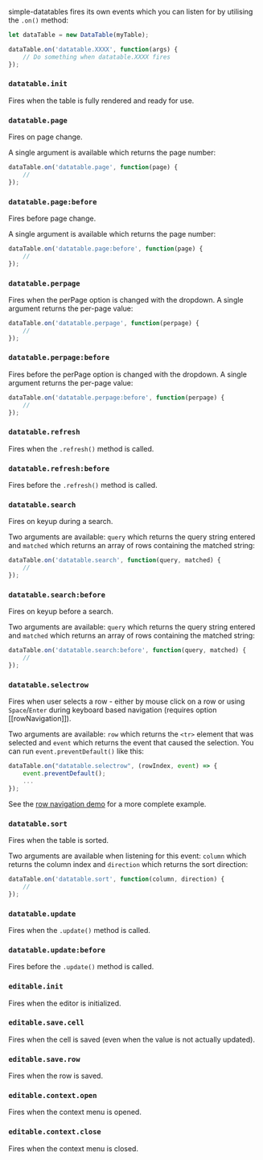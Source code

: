 simple-datatables fires its own events which you can listen for by utilising the `.on()` method:

```javascript
let dataTable = new DataTable(myTable);

dataTable.on('datatable.XXXX', function(args) {
	// Do something when datatable.XXXX fires
});
```

### `datatable.init`
Fires when the table is fully rendered and ready for use.

### `datatable.page`
Fires on page change.

A single argument is available which returns the page number:

```javascript
dataTable.on('datatable.page', function(page) {
    //
});
```

### `datatable.page:before`
Fires before page change.

A single argument is available which returns the page number:

```javascript
dataTable.on('datatable.page:before', function(page) {
    //
});
```

### `datatable.perpage`
Fires when the perPage option is changed with the dropdown. A single argument returns the per-page value:

```javascript
dataTable.on('datatable.perpage', function(perpage) {
    //
});
```

### `datatable.perpage:before`
Fires before the perPage option is changed with the dropdown. A single argument returns the per-page value:

```javascript
dataTable.on('datatable.perpage:before', function(perpage) {
    //
});
```

### `datatable.refresh`
Fires when the `.refresh()` method is called.

### `datatable.refresh:before`
Fires before the `.refresh()` method is called.

### `datatable.search`
Fires on keyup during a search.

Two arguments are available: `query` which returns the query string entered and `matched` which returns an array of rows containing the matched string:

```javascript
dataTable.on('datatable.search', function(query, matched) {
    //
});
```

### `datatable.search:before`
Fires on keyup before a search.

Two arguments are available: `query` which returns the query string entered and `matched` which returns an array of rows containing the matched string:

```javascript
dataTable.on('datatable.search:before', function(query, matched) {
    //
});
```

### `datatable.selectrow`
Fires when user selects a row - either by mouse click on a row or using `Space`/`Enter` during keyboard based navigation (requires option [[rowNavigation]]).

Two arguments are available: `row` which returns the `<tr>` element that was selected and `event` which returns the event that caused the selection. You can run `event.preventDefault()` like this:

```javascript
dataTable.on("datatable.selectrow", (rowIndex, event) => {
    event.preventDefault();
    ...
});
```

See the [row navigation demo](../demos/14-row-navigation/index.html) for a more complete example.

### `datatable.sort`
Fires when the table is sorted.

Two arguments are available when listening for this event: `column` which returns the column index and `direction` which returns the sort direction:

```javascript
dataTable.on('datatable.sort', function(column, direction) {
    //
});
```

### `datatable.update`
Fires when the `.update()` method is called.

### `datatable.update:before`
Fires before the `.update()` method is called.

### `editable.init`
Fires when the editor is initialized.

### `editable.save.cell`
Fires when the cell is saved (even when the value is not actually updated). 

### `editable.save.row`
Fires when the row is saved.

### `editable.context.open`
Fires when the context menu is opened.

### `editable.context.close`
Fires when the context menu is closed.
